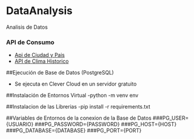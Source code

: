 # DataAnalysis
Analisis de Datos 
### API de Consumo

- [Api de Ciudad y Pais](http://https://open-meteo.com/en/docs/geocoding-api "Enlace de Ciudades y Paises")
- [API de Clima Historico](http://https://open-meteo.com/en/docs/historical-weather-api "API de Clima Historico")

##Ejecución de Base de Datos (PostgreSQL)
- Se ejecuta en Clever Cloud en un servidor gratuito

##Instalación de Entornos Virtual 
-python -m venv env 

##Instalacion de las Librerias 
-pip install -r requirements.txt


##Variables de Entornos de la conexion de la Base de Datos 
###PG_USER={USUARIO}
###PG_PASSWORD={PASSWORD}
###PG_HOST={HOST}
###PG_DATABASE={DATABASE}
###PG_PORT={PORT}
